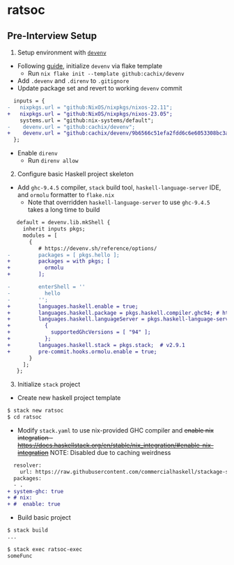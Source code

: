 # ratsoc

## Pre-Interview Setup

1. Setup environment with [`devenv`](https://devenv.sh/)

  * Following [guide](https://devenv.sh/guides/using-with-flakes/), initialize `devenv` via flake template
    * Run `nix flake init --template github:cachix/devenv`
  * Add `.devenv` and `.direnv` to `.gitignore`
  * Update package set and revert to working `devenv` commit
```diff
  inputs = {
-   nixpkgs.url = "github:NixOS/nixpkgs/nixos-22.11";
+   nixpkgs.url = "github:NixOS/nixpkgs/nixos-23.05";
    systems.url = "github:nix-systems/default";
-    devenv.url = "github:cachix/devenv";
+    devenv.url = "github:cachix/devenv/9b6566c51efa2fdd6c6e6053308bc3a1c6817d31";  # avoid bug https://github.com/cachix/devenv/issues/752
  };
```
  * Enable `direnv`
    * Run `direnv allow`

2. Configure basic Haskell project skeleton

* Add `ghc-9.4.5` compiler, `stack` build tool, `haskell-language-server` IDE, and `ormolu` formatter to `flake.nix`
  * Note that overridden `haskell-language-server` to use `ghc-9.4.5` takes a long time to build
```diff
   default = devenv.lib.mkShell {
     inherit inputs pkgs;
     modules = [
       {
          # https://devenv.sh/reference/options/
-         packages = [ pkgs.hello ];
+         packages = with pkgs; [
+           ormolu
+         ];

-         enterShell = ''
-           hello
-         '';
+         languages.haskell.enable = true;
+         languages.haskell.package = pkgs.haskell.compiler.ghc94; # https://www.stackage.org/lts-21.4
+         languages.haskell.languageServer = pkgs.haskell-language-server.override
+           {
+             supportedGhcVersions = [ "94" ];
+           };
+         languages.haskell.stack = pkgs.stack;  # v2.9.1
+         pre-commit.hooks.ormolu.enable = true;
       }
     ];
   };
```

3. Initialize `stack` project

* Create new haskell project template

```bash
$ stack new ratsoc
$ cd ratsoc
```

* Modify `stack.yaml` to use nix-provided GHC compiler and ~~enable nix integration - https://docs.haskellstack.org/en/stable/nix_integration/#enable-nix-integration~~ NOTE: Disabled due to caching weirdness
```diff
  resolver:
    url: https://raw.githubusercontent.com/commercialhaskell/stackage-snapshots/master/lts/21/4.yaml
  packages:
  - .
+ system-ghc: true
+ # nix:
+ #  enable: true
```

* Build basic project
```bash
$ stack build
...

$ stack exec ratsoc-exec
someFunc
```